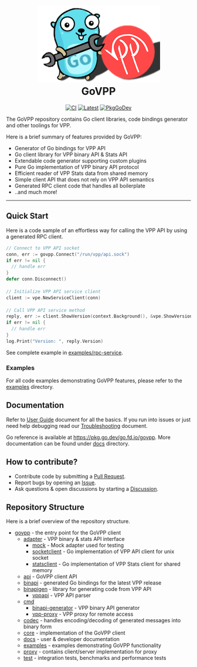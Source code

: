 <h1 align="center" style="border-bottom: none">
    <img alt="logo" src="./docs/govpp-logo.png"><br>GoVPP
</h1>

<p align="center">
	<a href="https://github.com/FDio/govpp/actions/workflows/ci.yaml"><img src="https://github.com/FDio/govpp/actions/workflows/ci.yaml/badge.svg" alt="CI"></a>
	<a href="https://github.com/FDio/govpp/tags"><img src="https://img.shields.io/github/v/tag/fdio/govpp?label=latest&logo=github&sort=semver&color=blue" alt="Latest"></a>
	<a href="https://pkg.go.dev/go.fd.io/govpp"><img src="https://pkg.go.dev/badge/go.fd.io/govpp" alt="PkgGoDev"></a>
</p>

The GoVPP repository contains Go client libraries, code bindings generator and other toolings for VPP.

Here is a brief summary of features provided by GoVPP:

* Generator of Go bindings for VPP API
* Go client library for VPP binary API & Stats API
* Extendable code generator supporting custom plugins
* Pure Go implementation of VPP binary API protocol
* Efficient reader of VPP Stats data from shared memory
* Simple client API that does not rely on VPP API semantics
* Generated RPC client code that handles all boilerplate
* ..and much more!

---

## Quick Start

Here is a code sample of an effortless way for calling the VPP API by using a generated RPC client.

```go
// Connect to VPP API socket
conn, err := govpp.Connect("/run/vpp/api.sock")
if err != nil {
  // handle err
}
defer conn.Disconnect()

// Initialize VPP API service client
client := vpe.NewServiceClient(conn)

// Call VPP API service method
reply, err := client.ShowVersion(context.Background(), &vpe.ShowVersion{})
if err != nil {
  // handle err
}
log.Print("Version: ", reply.Version)
```

See complete example in [examples/rpc-service](examples/rpc-service).

### Examples

For all code examples demonstrating GoVPP features, please refer to the [examples](examples) directory.

## Documentation

Refer to [User Guide](docs/USER_GUIDE.md) document for all the basics. If you run into issues or just need help debugging read our [Troubleshooting](docs/TROUBLESHOOTING.md) document.

Go reference is available at https://pkg.go.dev/go.fd.io/govpp. More documentation can be found under [docs](docs) directory.

## How to contribute?

- Contribute code by submitting a [Pull Request](https://github.com/FDio/govpp/pulls).
- Report bugs by opening an [Issue](https://github.com/FDio/govpp/issues).
- Ask questions & open discussions by starting a [Discussion](https://github.com/FDio/govpp/discussions).

## Repository Structure

Here is a brief overview of the repository structure.

- [govpp](govpp.go) - the entry point for the GoVPP client
  - [adapter](adapter) - VPP binary & stats API interface
    - [mock](adapter/mock) - Mock adapter used for testing
    - [socketclient](adapter/socketclient) - Go implementation of VPP API client for unix socket
    - [statsclient](adapter/statsclient) - Go implementation of VPP Stats client for shared memory
  - [api](api) - GoVPP client API
  - [binapi](binapi) - generated Go bindings for the latest VPP release
  - [binapigen](binapigen) - library for generating code from VPP API
    - [vppapi](binapigen/vppapi) - VPP API parser
  - [cmd](cmd)
    - [binapi-generator](cmd/binapi-generator) - VPP binary API generator
    - [vpp-proxy](cmd/vpp-proxy) - VPP proxy for remote access
  - [codec](codec) - handles encoding/decoding of generated messages into binary form
  - [core](core) - implementation of the GoVPP client
  - [docs](docs) - user & developer documentation
  - [examples](examples) - examples demonstrating GoVPP functionality
  - [proxy](proxy) - contains client/server implementation for proxy
  - [test](test) - integration tests, benchmarks and performance tests
  

